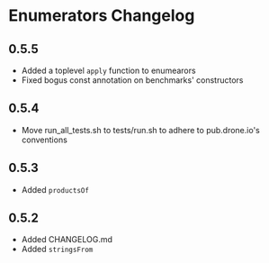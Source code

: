 # Enumerators Changelog

## 0.5.5

- Added a toplevel `apply` function to enumearors
- Fixed bogus const annotation on benchmarks' constructors

## 0.5.4

- Move run_all_tests.sh to tests/run.sh to adhere to pub.drone.io's conventions

## 0.5.3

- Added `productsOf`

## 0.5.2

- Added CHANGELOG.md
- Added `stringsFrom`
